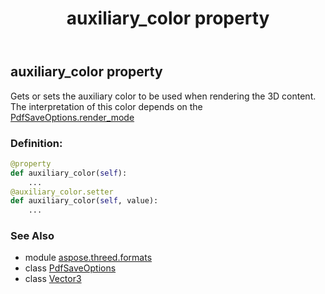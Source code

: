 ﻿---
title: auxiliary_color property
second_title: Aspose.3D for Python via .NET API References
description: 
type: docs
weight: 30
url: /python-net/aspose.threed.formats/pdfsaveoptions/auxiliary_color/
is_root: false
---

## auxiliary_color property


Gets or sets the auxiliary color to be used  when rendering the 3D content.
The interpretation of this color depends on the [PdfSaveOptions.render_mode](/3d/python-net/aspose.threed.formats/pdfsaveoptions#render_mode)
### Definition:
```python
@property
def auxiliary_color(self):
    ...
@auxiliary_color.setter
def auxiliary_color(self, value):
    ...
```

### See Also
* module [aspose.threed.formats](../../)
* class [PdfSaveOptions](/3d/python-net/aspose.threed.formats/pdfsaveoptions)
* class [Vector3](/3d/python-net/aspose.threed.utilities/vector3)
